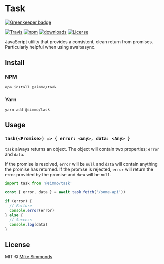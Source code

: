 # Task

[![Greenkeeper badge](https://badges.greenkeeper.io/simmo/task.svg)](https://greenkeeper.io/)

[![Travis][img-travis]][url-travis] [![npm][img-npm]][url-npm] [![downloads][img-downloads]][url-npm] [![License][img-license]][url-license]

[img-travis]: https://img.shields.io/travis/com/simmo/task.svg?style=flat-square
[url-travis]: https://travis-ci.com/simmo/task
[img-npm]: https://img.shields.io/npm/v/@simmo/task.svg?style=flat-square
[url-npm]: https://npmjs.org/package/@simmo/task
[img-license]: https://img.shields.io/badge/license-MIT-blue.svg?style=flat-square
[url-license]: https://github.com/simmo/task/blob/master/LICENSE
[img-downloads]: https://img.shields.io/npm/dm/@simmo/task.svg?style=flat-square

JavaScript utility that provides a consistent, clean return from promises. Particularly helpful when using await/async.

## Install

### NPM

`npm install @simmo/task`

### Yarn

`yarn add @simmo/task`

## Usage

### `task(<Promise>) => { error: <Any>, data: <Any> }`

`task` always returns an object. The object will contain two properties; `error` and `data`.

If the promise is resolved, `error` will be `null` and `data` will contain anything the promise has returned. If the promise is rejected, `error` will return the error provided by the promise and `data` will be `null`.

```javascript
import task from '@simmo/task'

const { error, data } = await task(fetch('/some-api'))

if (error) {
  // Failure
  console.error(error)
} else {
  // Success
  console.log(data)
}
```

## License

MIT © [Mike Simmonds](https://simmo.me)
